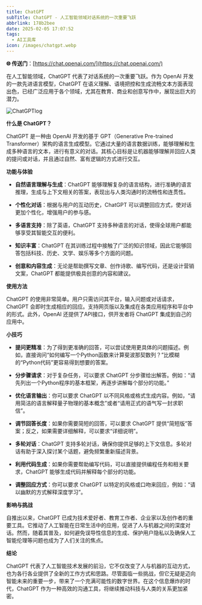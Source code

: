 ```yaml
---
title: ChatGPT
subTitle: ChatGPT - 人工智能领域对话系统的一次重要飞跃
abbrlink: 178b2bee
date: 2025-02-05 17:07:52
tags:
  - AI工具库
icon: /images/chatgpt.webp
---
```


**🌐 传送门**：[https://chat.openai.com/](https://chat.openai.com/)

在人工智能领域，ChatGPT 代表了对话系统的一次重要飞跃。作为 OpenAI 开发的一款先进语言模型，ChatGPT 在语义理解、语境把控和生成流畅文本方面表现出色，已经广泛应用于各个领域，尤其在教育、商业和创意写作中，展现出巨大的潜力。

![ChatGPTlog](/images/chatgpt-screen.png)

**什么是 ChatGPT？**

ChatGPT 是一种由 OpenAI 开发的基于 GPT（Generative Pre-trained Transformer）架构的语言生成模型。它通过大量的语言数据训练，能够理解和生成多种语言的文本，进行有意义的对话。其核心目标是让机器能够理解并回应人类的提问或对话，并且通过自然、富有逻辑的方式进行交互。

**功能与体验**

- **自然语言理解与生成**：ChatGPT 能够理解复杂的语言结构，进行准确的语言推理，生成与上下文相关的答案，表现出与人类沟通时的流畅性和连贯性。
  
- **个性化对话**：根据与用户的互动历史，ChatGPT 可以调整回应方式，使对话更加个性化，增强用户的参与感。

- **多语言支持**：除了英语，ChatGPT 支持多种语言的对话，使得全球用户都能够享受其智能交互的便利。

- **知识丰富**：ChatGPT 在其训练过程中接触了广泛的知识领域，因此它能够回答包括科技、历史、文学、娱乐等多个方面的问题。

- **创意和内容生成**：无论是帮助撰写文章、创作诗歌、编写代码，还是设计营销文案，ChatGPT 都能提供极具创意的内容和建议。

**使用方法**

ChatGPT 的使用非常简单。用户只需访问其平台，输入问题或对话请求，ChatGPT 会即时生成相应的回应。支持网页版以及集成在各类应用程序和平台中的形式。此外，OpenAI 还提供了API接口，供开发者将 ChatGPT 集成到自己的应用中。

**小技巧**

- **提问更精准**：为了得到更准确的回答，可以尝试使用更具体的问题描述。例如，直接询问“如何编写一个Python函数来计算斐波那契数列？”比模糊的“Python代码”更容易得到想要的答案。
  
- **分步骤请求**：对于复杂任务，可以要求 ChatGPT 分步骤给出解答。例如：“请先列出一个Python程序的基本框架，再逐步讲解每个部分的功能。”

- **优化语言输出**：你可以要求 ChatGPT 以不同风格或格式生成内容。例如，“请用简洁的语言解释量子物理的基本概念”或者“请用正式的语气写一封求职信”。

- **调节回答长度**：如果你需要简短的回答，可以要求 ChatGPT 提供“简短版”答案；反之，如果需要详细解释，可以要求“详细说明”。

- **多轮对话**：ChatGPT 支持多轮对话，确保你提供足够的上下文信息。多轮对话有助于深入探讨某个话题，避免频繁重新描述背景。

- **利用代码生成**：如果你需要帮助编写代码，可以直接提供编程任务和相关要求，ChatGPT 能够生成代码并解释每个部分的功能。

- **调整回应方式**：你可以要求 ChatGPT 以特定的风格或口吻来回应，例如：“请以幽默的方式解释深度学习”。

**影响与挑战**

自推出以来，ChatGPT 已成为技术爱好者、教育工作者、企业家以及创作者的重要工具。它推动了人工智能在日常生活中的应用，促进了人与机器之间的深度对话。然而，随着其普及，如何避免误导性信息的生成、保护用户隐私以及确保人工智能伦理等问题也成为了人们关注的焦点。

**结论**

ChatGPT 代表了人工智能技术发展的前沿，它不仅改变了人与机器的互动方式，也为各行各业提供了全新的工作方式和思路。尽管面临一些挑战，但它无疑是迈向智能未来的重要一步，带来了一个充满可能性的数字世界。在这个信息爆炸的时代，ChatGPT 作为一种高效的沟通工具，将继续推动科技与人类的关系更加紧密。

